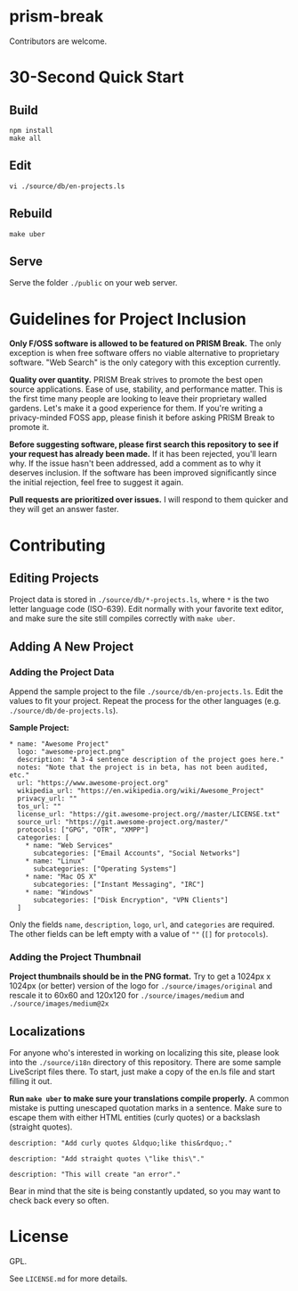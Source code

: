 # prism-break

Contributors are welcome.

# 30-Second Quick Start

## Build

    npm install
    make all

## Edit

    vi ./source/db/en-projects.ls

## Rebuild

    make uber

## Serve

Serve the folder `./public` on your web server.

# Guidelines for Project Inclusion

**Only F/OSS software is allowed to be featured on PRISM Break.** The only exception is when free software offers no viable alternative to proprietary software. "Web Search" is the only category with this exception currently.

**Quality over quantity.** PRISM Break strives to promote the best open source applications. Ease of use, stability, and performance matter. This is the first time many people are looking to leave their proprietary walled gardens. Let's make it a good experience for them. If you're writing a privacy-minded FOSS app, please finish it before asking PRISM Break to promote it.

**Before suggesting software, please first search this repository to see if your request has already been made.** If it has been rejected, you'll learn why. If the issue hasn't been addressed, add a comment as to why it deserves inclusion. If the software has been improved significantly since the initial rejection, feel free to suggest it again.

**Pull requests are prioritized over issues.** I will respond to them quicker and they will get an answer faster.

# Contributing

## Editing Projects
  
Project data is stored in `./source/db/*-projects.ls`, where `*` is the two letter language code (ISO-639). Edit normally with your favorite text editor, and make sure the site still compiles correctly with `make uber`.

## Adding A New Project

### Adding the Project Data

Append the sample project to the file `./source/db/en-projects.ls`. Edit the values to fit your project. Repeat the process for the other languages (e.g. `./source/db/de-projects.ls`).

**Sample Project:**

    * name: "Awesome Project"
      logo: "awesome-project.png"
      description: "A 3-4 sentence description of the project goes here."
      notes: "Note that the project is in beta, has not been audited, etc."
      url: "https://www.awesome-project.org"
      wikipedia_url: "https://en.wikipedia.org/wiki/Awesome_Project"
      privacy_url: ""
      tos_url: ""
      license_url: "https://git.awesome-project.org//master/LICENSE.txt"
      source_url: "https://git.awesome-project.org/master/"
      protocols: ["GPG", "OTR", "XMPP"]
      categories: [
        * name: "Web Services"
          subcategories: ["Email Accounts", "Social Networks"]
        * name: "Linux"
          subcategories: ["Operating Systems"]
        * name: "Mac OS X"
          subcategories: ["Instant Messaging", "IRC"]
        * name: "Windows"
          subcategories: ["Disk Encryption", "VPN Clients"]
      ]

Only the fields `name`, `description`, `logo`, `url`, and `categories` are required. The other fields can be left empty with a value of `""` (`[]` for `protocols`).

### Adding the Project Thumbnail

**Project thumbnails should be in the PNG format.** Try to get a 1024px x 1024px (or better) version of the logo for `./source/images/original` and rescale it to 60x60 and 120x120 for `./source/images/medium` and `./source/images/medium@2x`

## Localizations

For anyone who's interested in working on localizing this site, please look into the `./source/i18n` directory of this repository. There are some sample LiveScript files there. To start, just make a copy of the en.ls file and start filling it out.

**Run `make uber` to make sure your translations compile properly.** A common mistake is putting unescaped quotation marks in a sentence. Make sure to escape them with either HTML entities (curly quotes) or a backslash (straight quotes).

    description: "Add curly quotes &ldquo;like this&rdquo;."

    description: "Add straight quotes \"like this\"."

    description: "This will create "an error"."

Bear in mind that the site is being constantly updated, so you may want to check back every so often.

# License

GPL.

See `LICENSE.md` for more details.
